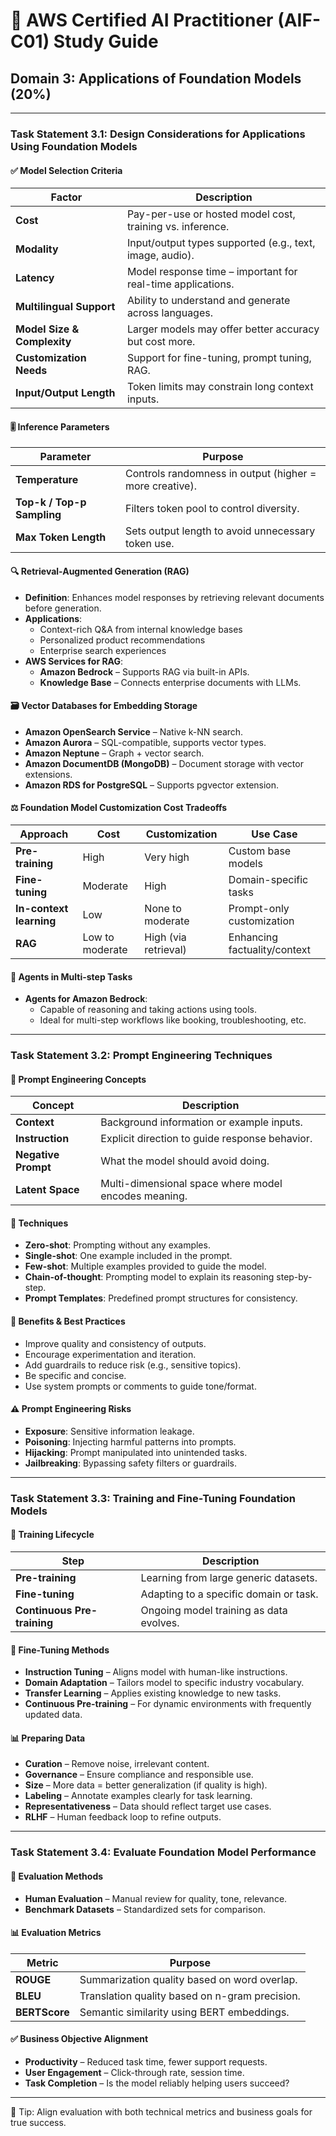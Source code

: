 # 📘 AWS Certified AI Practitioner (AIF-C01) Study Guide  
## Domain 3: Applications of Foundation Models (20%)

---

### Task Statement 3.1: Design Considerations for Applications Using Foundation Models

#### ✅ Model Selection Criteria
| Factor | Description |
|--------|-------------|
| **Cost** | Pay-per-use or hosted model cost, training vs. inference. |
| **Modality** | Input/output types supported (e.g., text, image, audio). |
| **Latency** | Model response time – important for real-time applications. |
| **Multilingual Support** | Ability to understand and generate across languages. |
| **Model Size & Complexity** | Larger models may offer better accuracy but cost more. |
| **Customization Needs** | Support for fine-tuning, prompt tuning, RAG. |
| **Input/Output Length** | Token limits may constrain long context inputs. |

#### 🎚️ Inference Parameters
| Parameter | Purpose |
|-----------|---------|
| **Temperature** | Controls randomness in output (higher = more creative). |
| **Top-k / Top-p Sampling** | Filters token pool to control diversity. |
| **Max Token Length** | Sets output length to avoid unnecessary token use. |

#### 🔍 Retrieval-Augmented Generation (RAG)
- **Definition**: Enhances model responses by retrieving relevant documents before generation.
- **Applications**:
  - Context-rich Q&A from internal knowledge bases
  - Personalized product recommendations
  - Enterprise search experiences
- **AWS Services for RAG**:
  - **Amazon Bedrock** – Supports RAG via built-in APIs.
  - **Knowledge Base** – Connects enterprise documents with LLMs.

#### 🗃️ Vector Databases for Embedding Storage
- **Amazon OpenSearch Service** – Native k-NN search.
- **Amazon Aurora** – SQL-compatible, supports vector types.
- **Amazon Neptune** – Graph + vector search.
- **Amazon DocumentDB (MongoDB)** – Document storage with vector extensions.
- **Amazon RDS for PostgreSQL** – Supports pgvector extension.

#### ⚖️ Foundation Model Customization Cost Tradeoffs
| Approach | Cost | Customization | Use Case |
|---------|------|---------------|----------|
| **Pre-training** | High | Very high | Custom base models |
| **Fine-tuning** | Moderate | High | Domain-specific tasks |
| **In-context learning** | Low | None to moderate | Prompt-only customization |
| **RAG** | Low to moderate | High (via retrieval) | Enhancing factuality/context |

#### 🧠 Agents in Multi-step Tasks
- **Agents for Amazon Bedrock**:
  - Capable of reasoning and taking actions using tools.
  - Ideal for multi-step workflows like booking, troubleshooting, etc.

---

### Task Statement 3.2: Prompt Engineering Techniques

#### 🧱 Prompt Engineering Concepts
| Concept | Description |
|---------|-------------|
| **Context** | Background information or example inputs. |
| **Instruction** | Explicit direction to guide response behavior. |
| **Negative Prompt** | What the model should avoid doing. |
| **Latent Space** | Multi-dimensional space where model encodes meaning. |

#### 🔧 Techniques
- **Zero-shot**: Prompting without any examples.
- **Single-shot**: One example included in the prompt.
- **Few-shot**: Multiple examples provided to guide the model.
- **Chain-of-thought**: Prompting model to explain its reasoning step-by-step.
- **Prompt Templates**: Predefined prompt structures for consistency.

#### 🎯 Benefits & Best Practices
- Improve quality and consistency of outputs.
- Encourage experimentation and iteration.
- Add guardrails to reduce risk (e.g., sensitive topics).
- Be specific and concise.
- Use system prompts or comments to guide tone/format.

#### ⚠️ Prompt Engineering Risks
- **Exposure**: Sensitive information leakage.
- **Poisoning**: Injecting harmful patterns into prompts.
- **Hijacking**: Prompt manipulated into unintended tasks.
- **Jailbreaking**: Bypassing safety filters or guardrails.

---

### Task Statement 3.3: Training and Fine-Tuning Foundation Models

#### 🔁 Training Lifecycle
| Step | Description |
|------|-------------|
| **Pre-training** | Learning from large generic datasets. |
| **Fine-tuning** | Adapting to a specific domain or task. |
| **Continuous Pre-training** | Ongoing model training as data evolves. |

#### 🔧 Fine-Tuning Methods
- **Instruction Tuning** – Aligns model with human-like instructions.
- **Domain Adaptation** – Tailors model to specific industry vocabulary.
- **Transfer Learning** – Applies existing knowledge to new tasks.
- **Continuous Pre-training** – For dynamic environments with frequently updated data.

#### 📊 Preparing Data
- **Curation** – Remove noise, irrelevant content.
- **Governance** – Ensure compliance and responsible use.
- **Size** – More data = better generalization (if quality is high).
- **Labeling** – Annotate examples clearly for task learning.
- **Representativeness** – Data should reflect target use cases.
- **RLHF** – Human feedback loop to refine outputs.

---

### Task Statement 3.4: Evaluate Foundation Model Performance

#### 📏 Evaluation Methods
- **Human Evaluation** – Manual review for quality, tone, relevance.
- **Benchmark Datasets** – Standardized sets for comparison.

#### 📊 Evaluation Metrics
| Metric | Purpose |
|--------|---------|
| **ROUGE** | Summarization quality based on word overlap. |
| **BLEU** | Translation quality based on n-gram precision. |
| **BERTScore** | Semantic similarity using BERT embeddings. |

#### ✅ Business Objective Alignment
- **Productivity** – Reduced task time, fewer support requests.
- **User Engagement** – Click-through rate, session time.
- **Task Completion** – Is the model reliably helping users succeed?

---

🧠 Tip: Align evaluation with both technical metrics and business goals for true success.

